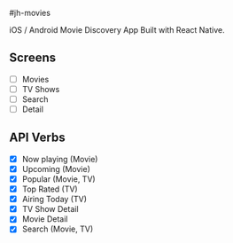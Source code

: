 #jh-movies

iOS / Android Movie Discovery App Built with React Native.

## Screens

- [ ] Movies
- [ ] TV Shows
- [ ] Search
- [ ] Detail

## API Verbs

- [x] Now playing (Movie)
- [x] Upcoming (Movie)
- [x] Popular (Movie, TV)
- [x] Top Rated (TV)
- [x] Airing Today (TV)
- [x] TV Show Detail
- [x] Movie Detail
- [x] Search (Movie, TV)
